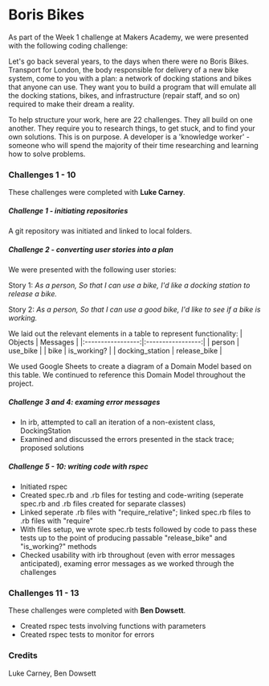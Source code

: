 # Boris Bikes

As part of the Week 1 challenge at Makers Academy, we were presented with the following coding challenge:

Let's go back several years, to the days when there were no Boris Bikes. Transport for London, the body responsible for delivery of a new bike system, come to you with a plan: a network of docking stations and bikes that anyone can use. They want you to build a program that will emulate all the docking stations, bikes, and infrastructure (repair staff, and so on) required to make their dream a reality.

To help structure your work, here are 22 challenges. They all build on one another. They require you to research things, to get stuck, and to find your own solutions. This is on purpose. A developer is a 'knowledge worker' - someone who will spend the majority of their time researching and learning how to solve problems.

### Challenges 1 - 10

These challenges were completed with **Luke Carney**.

##### Challenge 1 - initiating repositories
A git repository was initiated and linked to local folders.

##### Challenge 2 - converting user stories into a plan
We were presented with the following user stories:

Story 1:
*As a person,*
*So that I can use a bike,*
*I'd like a docking station to release a bike.*

Story 2:
*As a person,*
*So that I can use a good bike,*
*I'd like to see if a bike is working.*

We laid out the relevant elements in a table to represent functionality:
| Objects           | Messages          |
|:-----------------:|:-----------------:|
| person            | use_bike          |
| bike              | is_working?       |
| docking_station   | release_bike      |

We used Google Sheets to create a diagram of a Domain Model based on this table.
We continued to reference this Domain Model throughout the project.

##### Challenge 3 and 4: examing error messages
- In irb, attempted to call an iteration of a non-existent class, DockingStation
- Examined and discussed the errors presented in the stack trace; proposed solutions

##### Challenge 5 - 10: writing code with rspec
- Initiated rspec
- Created spec.rb and .rb files for testing and code-writing (seperate spec.rb and .rb files created for separate classes)
- Linked seperate .rb files with "require_relative"; linked spec.rb files to .rb files with "require"
- With files setup, we wrote spec.rb tests followed by code to pass these tests up to the point of producing passable "release_bike" and "is_working?" methods
- Checked usability with irb throughout (even with error messages anticipated), examing error messages as we worked through the challenges

### Challenges 11 - 13

These challenges were completed with **Ben Dowsett**.

- Created rspec tests involving functions with parameters
- Created rspec tests to monitor for errors

### Credits
Luke Carney,
Ben Dowsett